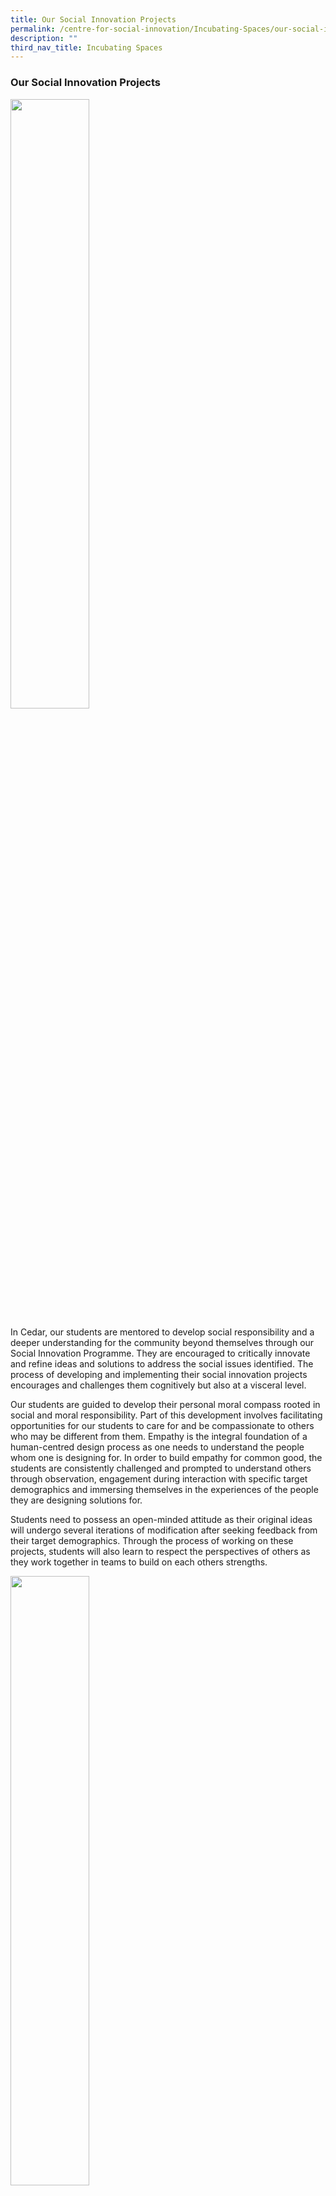 ```yaml
---
title: Our Social Innovation Projects
permalink: /centre-for-social-innovation/Incubating-Spaces/our-social-innovation-projects/
description: ""
third_nav_title: Incubating Spaces
---
```

### Our Social Innovation Projects

<img src="/images/osip1.png" style="width:50%">

In Cedar, our students are mentored to develop social responsibility and a deeper understanding for the community beyond themselves through our Social Innovation Programme. They are encouraged to critically innovate and refine ideas and solutions to address the social issues identified. The process of developing and implementing their social innovation projects encourages and challenges them cognitively but also at a visceral level. 

  

Our students are guided to develop their personal moral compass rooted in social and moral responsibility. Part of this development involves facilitating opportunities for our students to care for and be compassionate to others who may be different from them. Empathy is the integral foundation of a human-centred design process as one needs to understand the people whom one is designing for. In order to build empathy for common good, the students are consistently challenged and prompted to understand others through observation, engagement during interaction with specific target demographics and immersing themselves in the experiences of the people they are designing solutions for.

  

Students need to possess an open-minded attitude as their original ideas will undergo several iterations of modification after seeking feedback from their target demographics. Through the process of working on these projects, students will also learn to respect the perspectives of others as they work together in teams to build on each others strengths.

<img src="/images/osip1-1.png" style="width:50%">

Cedar Social Innovation (CSI) is a special event held once every four years, where the whole school  embarks on extended social innovation projects culminating in a day when the projects are executed and celebrated. This year’s event faced several constraints owing to Covid-19. Nevertheless, the school was able to mark our Social Innovation (SI) journey and achievements on 3 July. It was heartening to see how our students displayed perseverance and resilience in completing all their projects. There were many good quality projects and sales pitches that were highly commended by their organisations. 

  

The four levels of classes were assigned different themes to work on: <br>
**Year 1 - Incalculating Olympic Values through sports <br>Year 2 - Tech for Good <br>Year 3 - Intergenerational learning <br>Year 4 - Climate change**



**Year 1 Incalculating Olympic Values through sports**


We find it a pity that we could not interview the preschool teacher and carry out our games with the children. It would have been great if we interview the preschool teachers face to face and look at the way they respond to our questions. However, it was fun during the process for the prototype and brainstorming ideas.

Our project is a three legged race Relay race. There will be 4 stations (with 10 m gap) - hurdles, Cones (run zig-zag), crawling and for the final sprint, three legged race. All students would tie one of their legs together and they need to practice teamwork in order to reach the finishing line first. The winning team will win a goodie bag. To demonstrate the instructions, we have made mini figures of us.

<img src="/images/osip.png" style="width:80%">

<iframe width="584" height="437" src="https://www.youtube.com/embed/nt8qLl72n6E" title="1A - Gp 5" frameborder="0" allow="accelerometer; autoplay; clipboard-write; encrypted-media; gyroscope; picture-in-picture; web-share" allowfullscreen></iframe>

* * *

<img src="/images/osip2.png" style="width:30%">

<iframe width="440" height="327" src="https://www.youtube.com/embed/Fh1q6AIW-KY" title="Year 2  - Tech for good Enlivening public spaces" frameborder="0" allow="accelerometer; autoplay; clipboard-write; encrypted-media; gyroscope; picture-in-picture; web-share" allowfullscreen></iframe>

**Tech for good: Enlivening public spaces**<br>
2020, Sec 2I, Group 3: Mehak, Wanni, Gwyneth, Ashley, Thanmayi, Jechaele

<img src="/images/osip3.png" style="width:30%">

<img src="/images/osip4.png" style="width:30%">

* * *

**Year 3 Intergenerational learning**

<img src="/images/osip5.png" style="width:60%">
Prototypes: [Exercise video](https://drive.google.com/file/d/1WJlJ9-EDBL11lM_F_U2ffgmF0QQVTI1c/view?usp=sharing); [Whatsapp (English)](https://drive.google.com/file/d/1gzakfBfwjdgsD2iNGX94kgkVerr2m2Vt/view?usp=sharing), [Whatsapp (Chinese)](https://drive.google.com/file/d/1Dz9EKMUkof1_1L801_1Mcijvxm9-Mx6i/view?usp=sharing)

2020, Sec 3O, Group 1: Jenna Lim, Nidhi Javali, Nashra Binte Ghazali, Lau Xin Jie Valerie, Choo En Hui Danielle, Hannah Noh

<img src="/images/osip6.png" style="width:60%">

Prototypes:

Activity 1: [Dance therapy](https://drive.google.com/file/d/15EoKiY2hLjB4T3BGLlfytU6ld9fdMvsW/view?usp=sharing)

Activity 2: [Exercise](https://drive.google.com/file/d/1sZyJ5lYVuR-N-e4jlFyAdhJjpvvFuJMo/view?usp=sharing)

Activity 3: [Colouring](https://drive.google.com/file/d/1JUo_PQzY58wImOKOyrvQJn1uwEutMjUV/view?usp=sharing), [Video](https://drive.google.com/file/d/1Ppht2W1nhUev85EZPomfVedaHF9VA5mq/view?usp=sharing)

Activity 4: [Origami](https://drive.google.com/file/d/15MO_OPfdrmnlimGAhyKayLjzaBvIA7Fg/view?usp=sharing)

Activity 5: [Video(Android)](https://drive.google.com/file/d/1uOPMajIPYA7zrzp4pOuPVUY4dkPF39fc/view?usp=sharing), [Video(iPhone)](https://drive.google.com/file/d/1EhZqLaPQ_Y8WY6QYHZJiSiZMLPiRltmR/view?usp=sharing)

2020, Class Sec 3M

* * *

**Year 4 Climate Change**

<img src="/images/osip7.png" style="width:60%">

Prototype: [link](https://drive.google.com/file/d/1QZrqiOf4aalTD5Ygiii5oOkwG8crCNOS/view?usp=sharing)

CSI Project with Southeast CDC<br>
2020, Sec 4O, Group 1: Amber, Deborah, Jia Yui, Riya, Nicole, Ryanna & Joyce

<img src="/images/osip8.png" style="width:60%">

<img src="/images/osip9.png" style="width:60%">

<img src="/images/osip10.png" style="width:60%">

<img src="/images/osip11.png" style="width:60%">

<img src="/images/osip12.png" style="width:60%">

#### 2016

On 25th May 2016, Cedar embarked on a day of service, known as the Cedar Social Innovation Day with the theme of Connecting Communities. It was a day where the entire Cedar population was engaged in service activities and volunteerism to support the school’s vision in nurturing social innovators. It turned out to be a fruitful and fulfilling experience for both the students and teachers as they worked together to contribute back to the community.

  

The four levels of classes were assigned different themes to work on (Read on to view the projects and student reflections):

  

Level 1 - Play for Children <br>
Level 2 - Kindness to the Community<br>
Level 3 - Elderly<br>
Level 4 - Anti-Littering Outreach (Story-Telling)

**The Maker's Clinic Workshop (1M)**  

  

Nur Syakirah Bte Osam (Group 7):  
  
We had a blast during the 3 days of The Maker's Clinic workshop and we learnt a lot throughout the sessions. Two of the pictures show our hard work making the prototype from scratch. The other picture is a combination of 3 groups that are going to the same organisation, Nurturing Roots. We were discussing the project at that time. It was definitely an experience making the prototype and doing discussions with my group. We came up with wonderful ideas that we think would capture the interest of the children from the kindergarten!

<img src="/images/osip13.png" style="width:60%">

<img src="/images/osip14.png" style="width:60%">

<img src="/images/osip15.png" style="width:60%">

Dharsika Anathan:CSI thus far has been an enriching experience. It has definitely taught my group mates and I how to be an independent and courteous Cedarian. We have also learnt lifelong skills in the process of making our product. This CSI experience has definitely changed my outlook on life, mainly, on empathy.  Through CSI I have learnt how to empathise. My group mates and I have come up with a product which will instil the value of teamwork in the nursery children we are going to be working with. Our product is an enlarged maze which requires the students to stand around the maze and manoeuvre so as to achieve a common goal: getting the ball to the other end of the maze.

**Healthy Start Child Development Centre (2A)**

  
Click the link to view 2A's videos and audio for their project! :) [https://drive.google.com/open?id=0B\_7KiPanS\_Gdby01TmgxZDdra28](https://drive.google.com/open?id=0B_7KiPanS_Gdby01TmgxZDdra28)   
  
Address: BLK 120 Bukit Merah View #01-04/06 Singapore 152120  
  
**About the organisation:**  <br>
The organsiation provides early childhood programme for children below 6 years old whose developmental and learning needs have been hindered by their social disadvantages. These children would leave the programme ready for primary school and the Centre  serves as a focal point that encourages the value of education as well as a culture of learning among the families of our children and within the neighbourhoods where they live.  
The centre aims to provide a quality environment and a pre-school curriculum that nurtures children’s growth emotionally, socially, cognitively and physically. It is a warm and welcoming place that actively involves parents and care-givers to take an active interest in their children’s education.  
  
Admission is strictly by invitation and based on the challenges faced by the family. Usually these would be children who are developmentally behind and would find it difficult in a large class. These children would benefit from an environment where there is a smaller teacher-student ratio and an Individualised Education Plan.The centre believes that parents are the first educators in their children’s lives. Regardless of their backgrounds, they play key roles in their children’s education and the centre will create opportunities for them to lead, problem solve, make decisions and contribute towards the goals of the school.  
Regular dialogues and activities are conducted to strengthen co-operation between teachers and parents so that children will experience the significant adults in their lives as people who take an active interest in their education and development.  
  
**Stage 1: Interview/Empathy**

<img src="/images/osip16.png" style="width:60%">

In February, together with our Form Teacher, we recced HSC Development Centre & interviewed the Principal, Ms Sua Swee Lee. The student leaders raised the interview questions and overall it was a fruitful session as we got to know the orgnaisation better and it enabled us to better plan the activities more efficiently. We learnt about the problems or challenges faced by organisation/beneficiary of organisation. Org provides pre-sch academic foundation, social & emotional support, inculcate values eg perseverance, due to their socially disadvantaged home background. When they move on to pri sch, they are unlikely to perform as well as mainstream.

**Interview Questions on 16/2 with Principal Ms Sua Swee Lee**  
1\. What are the past activities that have been conducted that the children enjoyed?  
2\. What values do you want our activities to inculcate in the children?  
3\. How well do the children interact with one another?  
4\. Are there any specific children who require special attention?  
5\. What are some special safety precautions you recommend us to take?  
6\. Is photography allowed in the centre when we are carrying out our activities

<img src="/images/osip17.png" style="width:60%">

The Principal of the childcare centre, explaining to the student leaders about the proposed activities and how the class can better cater to the needs of the organisation and direct the activities more towards the children at the childcare.

<img src="/images/osip18.png" style="width:60%">

<img src="/images/osip19.png" style="width:60%">

<img src="/images/osip20.png" style="width:60%">

<img src="/images/osip21.png" style="width:60%">

The student leaders scanned the surroundings and artefacts. This information was then relayed to the rest of the class so that the activities planned are able to meet the organisation’s needs.

Stage 2: (See table below)<br>
Class 2A will embark on different fun and engaging activities demonstrating the theme of Kindness for children aged 2-6. The activities include interactive role play demonstrating acts of kindness, sing and dance, leaf printing/origami craft making, followed by a sharing/reflection.

It is our hope that the children can exhibit acts of kindness in their everyday lives.These activities will benefit the organisation as the children will learn to be kind and pass it on, showing kindness even after the class visit to the organisation.

Prototypes, props and scripts with story line are drawn up. Everyone plays an active role, rehearsing, drafting and prototyping.

Stage 3:<br>
The class is split into groups of five, with each group conducting a different activity at the organisation.

Group 1 @Bay 1 (2 -3 year old)<br>
Group 2 @Bay 2 ( 4-6 year old)

  

The activities are held concurrently, Group 1 manned by 10 students, Group 2 manned by 20 students. Child Care Centre Caregivers & 2 FTs are around to supervise. 2 Student leaders will serve as photographer & reporter. The centre allow us to capture the children in action,and we will in return send photos to the organizer. Sharing of photos are allowed for our school’s internal use.

We are advised not to use the handphone as its distracting for the children. Cedarians will be told to keep handphones between 9.00 – 12.00pm

  

Language & Decorum<br>
Adopt Patience, use firm but gentle tone, repeat instructions, speak slowly, clearly.<br>
Use Positive words & encouragement, rather than DON’T do This or That<br>
Use Simple Instructions ( don’t’ put things in the mouth)

<img src="/images/osip22.png" style="width:60%">
<img src="/images/osip23.png" style="width:60%">
<img src="/images/osip24.png" style="width:60%">
<img src="/images/osip25.png" style="width:60%">

**Names & Roles of Group Members / Exco**

<img src="/images/osip26.png" style="width:60%">

**CSI with 3M!**

**How did your class conduct the activity?**  <br>
A mass exercise and dance session was organised for the old folks as an ice-breaker activity. Thereafter the class split into 3 groups to set up 3 stations for the old folks. The 3 stations are: 1. Traditional Games like marbles and five stones. 2.Colouring. 3. Origami.

  

**What are the responses from the organization /community that your class is serving?**  <br>
The responses are positive and the old folks enjoyed our company. The participation rate is also higher as compared to the normal routine run by the centre. Some old folks asked when are we returning so that they can see us again, and that what we would be doing when we come back.

  

**How does your class feel about the outcome of their project?**  <br>
We have met the objective of bringing joy to the residents at the home. 

  

**What have the class learnt, collectively?**  <br>
During our reflection, we have learnt that it is our responsibility to take care of our parents and even grandparents. Also we should spend more time with our family members and especially our grandparents. There were some regrets that we did not spend more time with our grandparents when they were still around. It is also important to work together with our friends so that we can carry out our plans effectively. Also, we should always adapt to the situation and make impromptu decisions to solve any unforeseen problems that arise during the execution of our plans. In all, it was a heart-warming and fulfilling activity.

  

Watch their video here!! : [https://drive.google.com/open?id=0B\_7KiPanS\_GdTmZIVVdMdEpOcGM](https://drive.google.com/open?id=0B_7KiPanS_GdTmZIVVdMdEpOcGM)

<img src="/images/osip27.png" style="width:60%">
<img src="/images/osip28.png" style="width:60%">
<img src="/images/osip29.png" style="width:60%">
<img src="/images/osip30.png" style="width:60%">
<img src="/images/osip31.png" style="width:60%">
<img src="/images/osip32.png" style="width:60%">
<img src="/images/osip33.png" style="width:60%">
<img src="/images/osip34.png" style="width:60%">
<img src="/images/osip35.png" style="width:60%">

**CSI - Connecting Communities on 25 May!**

  
**How did your class conduct the activity?**  <br>
For some activities, such as The 3 Booths in the K2 class, we conducted them by separating the children into smaller groups, in order to make it easier to give them instructions and make it easier to manage them. Also, we made use of colourful pictures and props in order to capture their attention. There were also several hands-on activities to make them more interesting, and to allow the children to be better engaged in them. For those activities that were not hands-on, such as the storytelling, they were instead made to be interactive, with questions posed toward the children.  
  
**What are the responses from the organisation/community that your class is serving?**  <br>
The organisation was very welcoming, and the responses from the children were all very warm. They truly enjoyed the activities, and showed great understanding in the lessons taught through the activities conducted. When asked to share their learnings for the day, they all demonstrated environmental awareness as they pointed out how they should not litter, and how dirtying the environment would bring about several unwanted impacts.  
  
**How does your class feel about the outcome of their project?**  <br>
We feel really happy being able to interact with the children and to be able to personally teach them more about the environment. However, we did feel that we could have been better prepared in order to make our project more effective. We could have prepared more activities as the activities we conducted proceeded faster than we expected, and it resulted in several pauses in between activities as we thought about what we could do. Thankfully, we were able to overcome this difficulty by giving them impromptu activities like drawing and colouring.  
  
**What have the class learnt, collectively?**  <br>
As a class, we have gained many valuable skills, some of which includes organising such events, and effectively communicating with the children. We also feel that this project is really a meaningful one, and it gives us a sense of fulfilment, as we turn away from our studies and are able to contribute back to society. Therefore, we have learnt how to better appreciate such activities, and we have also learnt how placing lesser focus on our academics at certain times to do such meaningful events can actually be very rewarding.

<img src="/images/osip36.png" style="width:60%">

**Idea and Innovation from 4P!**

 **What activity has your class planned?**As the organisation has allowed us to plan our own schedules for the different classes, our class has planned 3 timetables for the 3 classes, with all of them including a 20 minute snack break for the children.    
  

**Programme for Nursery**

  
**8.45: Start of programme**  <br>
Start of skit regarding Responsible Roy and Stubborn Stacy.  
  
_Resources/Remarks:  <br>
Skit is centered around Stubborn Stacy and Responsible Roy conversing with their grandparents, where the grandparents shed light on air pollution that contemporary modes of modes of transport cause._  
  
**8.45-10.00:**   <br>
Carrying out of skit and evaluation of skit, where we explain to them why we should care about the environment.  
  
**10.00-11.00:**   <br>
Carry out handicraft session, where students make modes of transport, such as cars and buses, out of recycled materials.  
  
**11:00-11.15:**   <br>
Debrief and closure.

**Programme for K1 - Outdoor Learning Journey around the Neighbourhood**

  
**8.40-9.00:**  <br>
Start of programme.  
Briefing the kids about the LJ.  
Prepare the kids for outdoor LJ.  
Objectives: (to be confirmed)  
  
**9.00-10.30:**  <br>
Start of skit regarding Responsible Roy and Stubborn Stacy.  
It will be done during LJ in musical form.  

**10.30-11:15**  <br>
teach them to clean up after themselves, keeping the community clean walk back  
  
**11.00-11.15:**  <br>
Debrief and closure.

**Programme for K2**

  
**8.40 - 8.50:**  
Start of programme.  
Introduction + brief introduction to environmental awareness (Questions will be asked)  
  
**8.50 - 9.00:**  
Briefing on ‘The 3 Booths’  
  
**9.00 - 9.30:**  
The 3 Booths  
21 students split into 3 groups, 2 classmates per group, the rest will help out with 3 booths.  
  
There will be one booth at one group at a time. Each booth will have to stamp the card after the task is completed. Collect all 3 stamps and meet us at the (assembly place - certain corner in class). Fastest feet wins!  
  
Booths:  

1.  Learn a cheer and the louder the better. Only stamp when you’re satisfied and they’ve learnt it well. Cheer below the table.  
    
2.  Children will be given pictures of rubbish and they will sort into recyclables and non and into ‘bins’ of different colours. Sort it correctly and they get a stamp  
    
3.  Question and answer. You have to answer all 3 questions right to be able to get a stamp  
    

  
Resources/Remarks  
\- A cheer  
\- Printed pictures of rubbish and ‘bins’  
\- List of Q & As  
\- Prizes eg sweets  
\- Paper, stamps, or we can use our signature as stamps.  
  
**9.50 - 10.20**  
Start of skit regarding Responsible Roy and Stubborn Stacy.  
  
Resources/Remarks:  
Costumes:  
\- Recycled cape  
\- Cute hair band  
\- White coat  
\- Fake doctor thing  
\- Labels for different characters  
\- Dog leash (Lanyard worn backwards)  
\- Dog ears  
\- Cap  
  
Props:  
\- Rubbish (Rubbish collected from previous activities/Pieces of paper)  
  
**10.20 -10.35**  
Making of Shakers  
1) Give out materials (10.15am)  
2) Short briefing (10.20am)  

*   Tell them to listen closely to the instructions  
    

3) Step-by-step demonstration and students follow (10.25am)  

*   Place the green beans in the bottles ¼ full  
    
*   Cover the opening of the bottle with the paper  
    
*   Tape it over using the scotch tape  
    

4) Pick up dropped beans  
(10.35am)  
  
\*Things to take note: Make sure they do not eat the green beans  
  
Resources/Remarks  
\- Vitagen bottles  
\- Green beans  
\- Small cut-out papers  
\- Scotch tape  
  
**10.35 - 11.00**  
Song Singing  
1) Teach songs to children (tune+ lyrics) (10.38am)  
     - Main Song we are learning is ‘Singapore town’  
2) Teach them hand actions (10.45)  
3) Performance (10.58 am)  
  
Resources/Remarks  
\- Shaker from previous activity  
\- Writing of lyrics on big sheet of paper  
  
**11.00 - 11.15**  
Debrief and closure.  
  
How does this benefit the organisation/community that your class is serving?  
We made sure to include their activities that can satisfy their needs, and tried to tailor them according to the given themes for each class. For example, as mentioned earlier, the theme for the K2 class would be ‘Singapore - My Discovery of the World’, and thus, we incorporated a song-singing activity, and chose the song to be ‘Singapore Town’. As such, we can both teach the children about Singapore, and about loving the environment. When the students learn how to love the environment, they will then also be able to take more ownership and do their part in protecting the environment. This has a long term benefit for the community, as these students will eventually be the ones who lead Singapore, and it is important for us to have people who love the country as leaders of our country.  
  
What preparation needs to be done?  
In order to ensure that the activities planned run smoothly, we will need to ensure that all materials needed are prepared before we visit the childcare centre. Also, we will need to rehearse our skit to make sure that we can keep the children entertained. More visitations to childcare centre may also need to be made, in order for us to be able

Kolam Ayer PAP Education Centre

<img src="/images/osip37.png" style="width:60%">
<img src="/images/osip38.png" style="width:60%">

_Picture of the childcare centre_

  
Our class 4 P, will be helping out at a childcare centre, Kolam Ayer PAP Education Centre. There are a total of 3 classes; the nursery, kindergarten 1 (K1) and kindergarten 2 (K2) classes.

<img src="/images/osip39.png" style="width:60%">
<img src="/images/osip40.png" style="width:60%">
_Pictures of the interior of a regular classroom at the centre_

**1\) For the concept of 'Protecting out Environment' to be introduced to the children:**

<img src="/images/osip41.png" style="width:60%">
<img src="/images/osip42.png" style="width:60%">
_Picture of the books used_

Our class feels that it can be difficult to introduce recycling to children, especially so at such a young age. Therefore, we want to help the child-care centre to do so, using the books "Responsible Roy" and "Stubborn Stacy". We hope to help the children grasp the importance of protecting our environment through little things we may do in our daily life an we want to be able to engage the children so that they will enjoy the process of learning this important concept.

**2\) For our activities to correspond to their given themes:**

<img src="/images/osip43.png" style="width:60%">
<img src="/images/osip44.png" style="width:60%">
<img src="/images/osip45.png" style="width:60%">
_Places that surround the childcare centre_

When organising our activities, the childcare centre has stated that they wish for us to do so also with themes that differ according to the classes. This is also as they themselves have different learning objectives that they have to fulfil with each class. For the nursery, the theme would be 'Transportation', while for the K1 class, it would be "Places in my Community'. For the K2 class, it should have activities relating to the theme of 'Singapore - My Discovery of the World'.

<img src="/images/osip46.png" style="width:60%">
_Nearby community garden where learning journeys can be held_

**3\) For our activities to help the children exercise a wide-range of skills:**

<img src="/images/osip47.png" style="width:60%">
_Wide range of activities in the childcare centr_e

  
The centre has also given us a list of skills that can be developed through the activities we have organised. The skills to be covered would be: language and literacy, numeracy, motor skills, social abilities, discovering of the world and artistic capabilities.

<img src="/images/osip48.png" style="width:60%">
_Books to improve language_

<img src="/images/osip49.png" style="width:60%">
_Arts and Craft done by the children_
